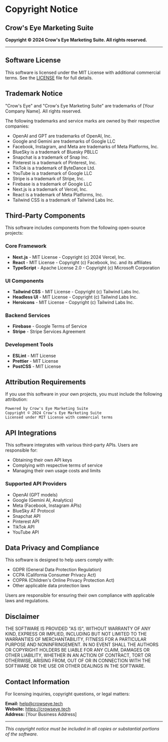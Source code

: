 # Copyright Notice

## Crow's Eye Marketing Suite

**Copyright © 2024 Crow's Eye Marketing Suite. All rights reserved.**

---

## Software License

This software is licensed under the MIT License with additional commercial terms. See the [LICENSE](./LICENSE) file for full details.

## Trademark Notice

"Crow's Eye" and "Crow's Eye Marketing Suite" are trademarks of [Your Company Name]. All rights reserved.

The following trademarks and service marks are owned by their respective companies:
- OpenAI and GPT are trademarks of OpenAI, Inc.
- Google and Gemini are trademarks of Google LLC
- Facebook, Instagram, and Meta are trademarks of Meta Platforms, Inc.
- BlueSky is a trademark of Bluesky PBLLC
- Snapchat is a trademark of Snap Inc.
- Pinterest is a trademark of Pinterest, Inc.
- TikTok is a trademark of ByteDance Ltd.
- YouTube is a trademark of Google LLC
- Stripe is a trademark of Stripe, Inc.
- Firebase is a trademark of Google LLC
- Next.js is a trademark of Vercel, Inc.
- React is a trademark of Meta Platforms, Inc.
- Tailwind CSS is a trademark of Tailwind Labs Inc.

## Third-Party Components

This software includes components from the following open-source projects:

### Core Framework
- **Next.js** - MIT License - Copyright (c) 2024 Vercel, Inc.
- **React** - MIT License - Copyright (c) Facebook, Inc. and its affiliates
- **TypeScript** - Apache License 2.0 - Copyright (c) Microsoft Corporation

### UI Components
- **Tailwind CSS** - MIT License - Copyright (c) Tailwind Labs Inc.
- **Headless UI** - MIT License - Copyright (c) Tailwind Labs Inc.
- **Heroicons** - MIT License - Copyright (c) Tailwind Labs Inc.

### Backend Services
- **Firebase** - Google Terms of Service
- **Stripe** - Stripe Services Agreement

### Development Tools
- **ESLint** - MIT License
- **Prettier** - MIT License
- **PostCSS** - MIT License

## Attribution Requirements

If you use this software in your own projects, you must include the following attribution:

```
Powered by Crow's Eye Marketing Suite
Copyright © 2024 Crow's Eye Marketing Suite
Licensed under MIT License with commercial terms
```

## API Integrations

This software integrates with various third-party APIs. Users are responsible for:
- Obtaining their own API keys
- Complying with respective terms of service
- Managing their own usage costs and limits

### Supported API Providers
- OpenAI (GPT models)
- Google (Gemini AI, Analytics)
- Meta (Facebook, Instagram APIs)
- BlueSky AT Protocol
- Snapchat API
- Pinterest API
- TikTok API
- YouTube API

## Data Privacy and Compliance

This software is designed to help users comply with:
- GDPR (General Data Protection Regulation)
- CCPA (California Consumer Privacy Act)
- COPPA (Children's Online Privacy Protection Act)
- Other applicable data protection laws

Users are responsible for ensuring their own compliance with applicable laws and regulations.

## Disclaimer

THE SOFTWARE IS PROVIDED "AS IS", WITHOUT WARRANTY OF ANY KIND, EXPRESS OR IMPLIED, INCLUDING BUT NOT LIMITED TO THE WARRANTIES OF MERCHANTABILITY, FITNESS FOR A PARTICULAR PURPOSE AND NONINFRINGEMENT. IN NO EVENT SHALL THE AUTHORS OR COPYRIGHT HOLDERS BE LIABLE FOR ANY CLAIM, DAMAGES OR OTHER LIABILITY, WHETHER IN AN ACTION OF CONTRACT, TORT OR OTHERWISE, ARISING FROM, OUT OF OR IN CONNECTION WITH THE SOFTWARE OR THE USE OR OTHER DEALINGS IN THE SOFTWARE.

## Contact Information

For licensing inquiries, copyright questions, or legal matters:

**Email:** help@crowseye.tech  
**Website:** https://crowseye.tech  
**Address:** [Your Business Address]

---

*This copyright notice must be included in all copies or substantial portions of the software.* 